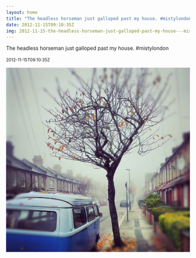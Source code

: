 ```yaml
---
layout: home
title: "The headless horseman just galloped past my house. #mistylondon"
date: 2012-11-15T09:10:35Z
img: 2012-11-15-the-headless-horseman-just-galloped-past-my-house---mistylondon.jpg
---
```


The headless horseman just galloped past my house. #mistylondon

<small>2012-11-15T09:10:35Z</small>

![The headless horseman just galloped past my house. #mistylondon](2012-11-15-the-headless-horseman-just-galloped-past-my-house---mistylondon.jpg)
